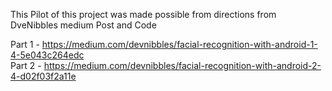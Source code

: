 This Pilot of this project was made possible from directions from DveNibbles medium Post and Code

Part 1 - https://medium.com/devnibbles/facial-recognition-with-android-1-4-5e043c264edc  
Part 2 - https://medium.com/devnibbles/facial-recognition-with-android-2-4-d02f03f2a11e
